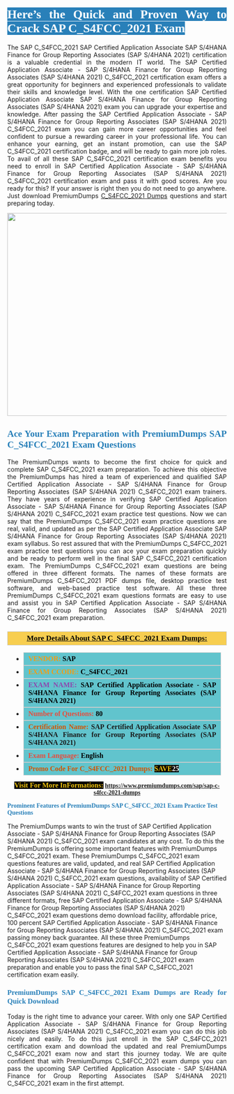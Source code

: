 <h1 style="text-align: justify;"><span style="color:#ffffff;"><span style="font-family:Georgia,serif;"><strong><span style="background-color:#2980b9;">Here’s the Quick and Proven Way to Crack SAP C_S4FCC_2021 Exam</span></strong></span></span></h1>

<p style="text-align: justify;">The SAP C_S4FCC_2021 SAP Certified Application Associate SAP S/4HANA Finance for Group Reporting Associates (SAP S/4HANA 2021) certification is a valuable credential in the modern IT world. The SAP Certified Application Associate - SAP S/4HANA Finance for Group Reporting Associates (SAP S/4HANA 2021) C_S4FCC_2021 certification exam offers a great opportunity for beginners and experienced professionals to validate their skills and knowledge level. With the one certification SAP Certified Application Associate SAP S/4HANA Finance for Group Reporting Associates (SAP S/4HANA 2021) exam you can upgrade your expertise and knowledge. After passing the SAP Certified Application Associate - SAP S/4HANA Finance for Group Reporting Associates (SAP S/4HANA 2021) C_S4FCC_2021 exam you can gain more career opportunities and feel confident to pursue a rewarding career in your professional life. You can enhance your earning, get an instant promotion, can use the SAP C_S4FCC_2021 certification badge, and will be ready to gain more job roles. To avail of all these SAP C_S4FCC_2021 certification exam benefits you need to enroll in SAP Certified Application Associate - SAP S/4HANA Finance for Group Reporting Associates (SAP S/4HANA 2021) C_S4FCC_2021 certification exam and pass it with good scores. Are you ready for this? If your answer is right then you do not need to go anywhere. Just download PremiumDumps <a href="https://www.premiumdumps.com/sap/sap-c-s4fcc-2021-dumps">C_S4FCC_2021 Dumps</a> questions and start preparing today.</p>

<p style="text-align: center;"><a href="https://www.premiumdumps.com/sap/sap-c-s4fcc-2021-dumps"><img alt="" src="https://i.imgur.com/KJGzbJ2.jpeg" style="width: 700px; height: 465px;" /></a></p>

<h2 style="text-align: justify;"><span style="color:#2980b9;"><span style="font-family:Georgia,serif;"><strong>Ace Your Exam Preparation with PremiumDumps SAP C_S4FCC_2021 Exam Questions</strong></span></span></h2>

<p style="text-align: justify;">The PremiumDumps wants to become the first choice for quick and complete SAP C_S4FCC_2021 exam preparation. To achieve this objective the PremiumDumps has hired a team of experienced and qualified SAP Certified Application Associate - SAP S/4HANA Finance for Group Reporting Associates (SAP S/4HANA 2021) C_S4FCC_2021 exam trainers. They have years of experience in verifying SAP Certified Application Associate - SAP S/4HANA Finance for Group Reporting Associates (SAP S/4HANA 2021) C_S4FCC_2021 exam practice test questions. Now we can say that the PremiumDumps C_S4FCC_2021 exam practice questions are real, valid, and updated as per the SAP Certified Application Associate SAP S/4HANA Finance for Group Reporting Associates (SAP S/4HANA 2021) exam syllabus. So rest assured that with the PremiumDumps C_S4FCC_2021 exam practice test questions you can ace your exam preparation quickly and be ready to perform well in the final SAP C_S4FCC_2021 certification exam. The PremiumDumps C_S4FCC_2021 exam questions are being offered in three different formats. The names of these formats are PremiumDumps C_S4FCC_2021 PDF dumps file, desktop practice test software, and web-based practice test software. All these three PremiumDumps C_S4FCC_2021 exam questions formats are easy to use and assist you in SAP Certified Application Associate - SAP S/4HANA Finance for Group Reporting Associates (SAP S/4HANA 2021) C_S4FCC_2021 exam preparation.</p>

<h3 style="background: #f7ce50; border: 1px solid rgb(204, 204, 204); padding: 5px 10px; text-align: center;"><span style="font-family:Georgia,serif;"><u><u><span style="color:#000000;"><span style="font-size:11pt"><span style="line-height:normal"><b><span style="font-size:13.0pt"><span cambria="">More Details About SAP C_S4FCC_2021 Exam Dumps:</span></span></b></span></span></span></u></u></span></h3>

<ul>
	<li style="margin:0cm 10pt">
	<div style="background:#61c4cd; border: 1px solid rgb(204, 204, 204); padding: 5px 10px; text-align: justify;"><span style="font-family:Georgia,serif;"><span style="font-size:11pt"><span style="line-height:normal"><b><span style="font-size:12.0pt"><span new="" roman="" times=""><span style="color:#f39c12;">VENDOR:</span> <span style="color:#000000;">SAP</span></span></span></b></span></span></span></div>
	</li>
	<li style="margin:0cm 10pt">
	<div style="background: #61c4cd; border: 1px solid rgb(204, 204, 204); padding: 5px 10px; text-align: justify;"><span style="font-family:Georgia,serif;"><span style="font-size:11pt"><span style="line-height:normal"><b><span style="font-size:12.0pt"><span new="" roman="" times=""><span style="color:#f39c12;">EXAM CCODE:</span> <span style="color:#000000;">C_S4FCC_2021</span></span></span></b></span></span></span></div>
	</li>
	<li style="margin:0cm 10pt">
	<div style="background: #61c4cd; border: 1px solid rgb(204, 204, 204); padding: 5px 10px; text-align: justify;"><span style="font-family:Georgia,serif;"><span style="font-size:11pt"><span style="line-height:normal"><b><span style="font-size:12.0pt"><span new="" roman="" times=""><span style="color:#8e44ad;">EXAM NAME:</span> <span style="color:#000000;">SAP Certified Application Associate - SAP S/4HANA Finance for Group Reporting Associates (SAP S/4HANA 2021)</span></span></span></b></span></span></span></div>
	</li>
	<li style="margin:0cm 10pt">
	<div style="background: #61c4cd; border: 1px solid rgb(204, 204, 204); padding: 5px 10px;"><span style="font-family:Georgia,serif;"><span style="font-size:11pt"><span style="line-height:normal"><b><span style="font-size:12.0pt"><span new="" roman="" times=""><span style="color:#e74c3c;">Number of Questions:</span><span style="color:#000000;"><span style="color:#f1c40f;"> </span>80</span></span></span></b></span></span></span></div>
	</li>
	<li style="margin:0cm 10pt">
	<div style="background: #61c4cd; border: 1px solid rgb(204, 204, 204); padding: 5px 10px; text-align: justify;"><span style="font-family:Georgia,serif;"><span style="font-size:11pt"><span style="line-height:normal"><b><span style="font-size:12.0pt"><span new="" roman="" times=""><span style="color:#d35400;">Certification Name:</span> SAP Certified Application Associate SAP S/4HANA Finance for Group Reporting Associates (SAP S/4HANA 2021)</span></span></b></span></span></span></div>
	</li>
	<li style="margin:0cm 10pt">
	<div style="background: #61c4cd; border: 1px solid rgb(204, 204, 204); padding: 5px 10px; text-align: justify;"><span style="font-family:Georgia,serif;"><span style="font-size:11pt"><span style="line-height:normal"><b><span style="font-size:12.0pt"><span new="" roman="" times=""><span style="color:#e74c3c;">Exam Language:</span> <span style="color:#000000;">English</span></span></span></b></span></span></span></div>
	</li>
	<li style="margin:0cm 10pt">
	<div style="background: #61c4cd; border: 1px solid rgb(204, 204, 204); padding: 5px 10px;"><span style="font-family:Georgia,serif;"><span style="font-size:11pt"><span style="line-height:normal"><b><span style="font-size:12.0pt"><span new="" roman="" times=""><span style="color:#d35400;">Promo Code For C_S4FCC_2021 Dumps:</span><span style="color:#f1c40f;"> <span style="background-color:#000000;">SAVE</span></span><span style="color:#ffffff;"><span style="background-color:#000000;">25</span></span></span></span></b></span></span></span></div>
	</li>
</ul>

<p style="text-align: center;"><span style="font-family:Georgia,serif;"><strong><span style="font-size:16px;"><span style="color:#f1c40f;"><span style="background-color:#000000;">Visit For More InFormations:</span></span></span> <a href="https://www.premiumdumps.com/sap/sap-c-s4fcc-2021-dumps">https://www.premiumdumps.com/sap/sap-c-s4fcc-2021-dumps</a></strong></span></p>

<p><span style="color:#2980b9;"><span style="font-family:Georgia,serif;"><strong><strong><strong>Prominent Features of PremiumDumps SAP C_S4FCC_2021 Exam Practice Test Questions</strong></strong></strong></span></span></p>

<p>The PremiumDumps wants to win the trust of SAP Certified Application Associate - SAP S/4HANA Finance for Group Reporting Associates (SAP S/4HANA 2021) C_S4FCC_2021 exam candidates at any cost. To do this the PremiumDumps is offering some important features with PremiumDumps C_S4FCC_2021 exam. These PremiumDumps C_S4FCC_2021 exam questions features are valid, updated, and real SAP Certified Application Associate - SAP S/4HANA Finance for Group Reporting Associates (SAP S/4HANA 2021) C_S4FCC_2021 exam questions, availability of SAP Certified Application Associate - SAP S/4HANA Finance for Group Reporting Associates (SAP S/4HANA 2021) C_S4FCC_2021 exam questions in three different formats, free SAP Certified Application Associate - SAP S/4HANA Finance for Group Reporting Associates (SAP S/4HANA 2021) C_S4FCC_2021 exam questions demo download facility, affordable price, 100 percent SAP Certified Application Associate - SAP S/4HANA Finance for Group Reporting Associates (SAP S/4HANA 2021) C_S4FCC_2021 exam passing money back guarantee. All these three PremiumDumps C_S4FCC_2021 exam questions features are designed to help you in SAP Certified Application Associate - SAP S/4HANA Finance for Group Reporting Associates (SAP S/4HANA 2021) C_S4FCC_2021 exam preparation and enable you to pass the final SAP C_S4FCC_2021 certification exam easily.</p>

<h3 style="text-align: justify;"><span style="color:#2980b9;"><span style="font-family:Georgia,serif;"><strong><strong><strong>PremiumDumps SAP C_S4FCC_2021 Exam Dumps are Ready for Quick Download</strong></strong></strong></span></span></h3>

<p style="text-align: justify;">Today is the right time to advance your career. With only one SAP Certified Application Associate - SAP S/4HANA Finance for Group Reporting Associates (SAP S/4HANA 2021) C_S4FCC_2021 exam you can do this job nicely and easily. To do this just enroll in the SAP C_S4FCC_2021 certification exam and download the updated and real PremiumDumps C_S4FCC_2021 exam now and start this journey today. We are quite confident that with PremiumDumps C_S4FCC_2021 exam dumps you can pass the upcoming SAP Certified Application Associate - SAP S/4HANA Finance for Group Reporting Associates (SAP S/4HANA 2021) C_S4FCC_2021 exam in the first attempt.</p>
